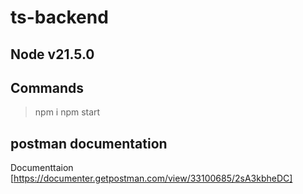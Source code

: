 # ts-backend

## Node v21.5.0

## Commands

> npm i
> npm start

## postman documentation

Documenttaion [https://documenter.getpostman.com/view/33100685/2sA3kbheDC]